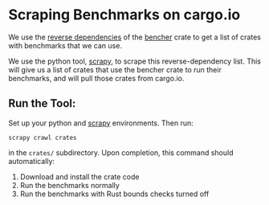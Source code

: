 # Scraping Benchmarks on cargo.io

We use the [reverse dependencies](https://crates.io/crates/bencher/reverse_dependencies) of the [bencher](https://crates.io/crates/bencher) crate to get a list of crates with benchmarks that we can use.

We use the python tool, [scrapy](https://docs.scrapy.org/en/latest/index.html#), to scrape this reverse-dependency list. This will give us a list of crates that use the bencher crate to run their benchmarks, and will pull those crates from cargo.io.

## Run the Tool:

Set up your python and [scrapy](https://docs.scrapy.org/en/latest/intro/install.html) environments. Then run:

`scrapy crawl crates`

in the `crates/` subdirectory. Upon completion, this command should automatically:

1. Download and install the crate code
2. Run the benchmarks normally
3. Run the benchmarks with Rust bounds checks turned off
